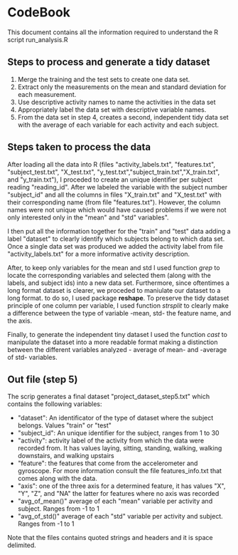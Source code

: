 # CodeBook
This document contains all the information required to understand the R script run_analysis.R

## Steps to process and generate a tidy dataset

1. Merge the training and the test sets to create one data set.
2. Extract only the measurements on the mean and standard deviation for each measurement. 
3. Use descriptive activity names to name the activities in the data set
4. Appropriately label the data set with descriptive variable names. 
5. From the data set in step 4, creates a second, independent tidy data set with the average of each variable for each activity and each subject.

## Steps taken to process the data
After loading all the data into R (files "activity_labels.txt", "features.txt", "subject_test.txt", "X_test.txt", "y_test.txt","subject_train.txt","X_train.txt", and "y_train.txt"), I proceded to create an unique identifier per subject reading "reading_id". After we labeled the variable with the subject number "subject_id" and  all the columns in files "X_train.txt" and "X_test.txt"  with their corresponding name (from file "features.txt"). However, the column names were not unique which would have caused problems if we were not only interested only in the "mean" and "std" variables".

I then put all the information together for the "train" and "test" data adding a label "dataset" to clearly identify which subjects belong to which data set. Once a single data set was produced we added the activity label from file "activity_labels.txt" for a more informative activity description.

After, to keep only variables for the mean and std I used function *grep* to locate the corresponding variables and selected them (along with the labels, and subject ids) into a new data set. Furthermore, since oftentimes a long format dataset is clearer, we proceded to maniulate our dataset to a long format. to do so, I used package **reshape**. To preserve the tidy dataset principle of one column per variable, I used function *strsplit* to clearly make a difference between the type of variable -mean, std- the feature name, and the axis. 

Finally, to generate the independent tiny dataset I used the function *cast* to manipulate the dataset into a more readable format making a distinction between the different variables analyzed - average of mean- and -average of std- variables.

## Out file (step 5)
The scrip generates a final dataset "project_dataset_step5.txt" which contains the following variables:

* "dataset": An identificator of the type of dataset where the subject belongs. Values "train" or "test"       
* "subject_id": An unique identifier for the subject, ranges from 1 to 30    
* "activity": activity label of the activity from which the data were recorded from. It has values laying, sitting, standing, walking, walking downstairs, and walking upstairs      
* "feature": the features that come from the accelerometer and gyroscope. For more information consult the file features_info.txt that comes along with the data.      
* "axis": one of the three axis for a determined feature, it has values "X", "Y", "Z", and "NA" the latter for features where no axis was recorded
* "avg_of_mean()" average of each "mean" variable per activity and subject. Ranges from -1 to 1
* "avg_of_std()" average of each "std" variable per activity and subject. Ranges from -1 to 1
 

Note that the files contains quoted strings and headers and it is space delimited.